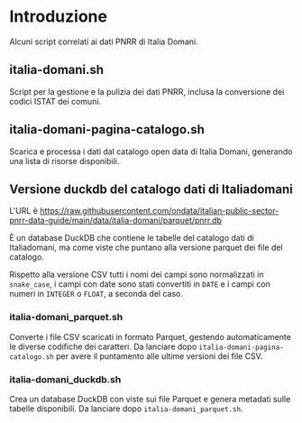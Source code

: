 # Introduzione

Alcuni script correlati ai dati PNRR di Italia Domani.

## italia-domani.sh

Script per la gestione e la pulizia dei dati PNRR, inclusa la conversione dei codici ISTAT dei comuni.

## italia-domani-pagina-catalogo.sh

Scarica e processa i dati dal catalogo open data di Italia Domani, generando una lista di risorse disponibili.

## Versione duckdb del catalogo dati di Italiadomani

L'URL è https://raw.githubusercontent.com/ondata/italian-public-sector-pnrr-data-guide/main/data/italia-domani/parquet/pnrr.db

È un database DuckDB che contiene le tabelle del catalogo dati di Italiadomani, ma come viste che puntano alla versione parquet dei file del catalogo.

Rispetto alla versione CSV tutti i nomi dei campi sono normalizzati in `snake_case`, i campi con date sono stati convertiti in `DATE` e i campi con numeri in `INTEGER` o `FLOAT`, a seconda del caso.

### italia-domani_parquet.sh

Converte i file CSV scaricati in formato Parquet, gestendo automaticamente le diverse codifiche dei caratteri. Da lanciare dopo `italia-domani-pagina-catalogo.sh` per avere il puntamento alle ultime versioni dei file CSV.

### italia-domani_duckdb.sh

Crea un database DuckDB con viste sui file Parquet e genera metadati sulle tabelle disponibili. Da lanciare dopo `italia-domani_parquet.sh`.
